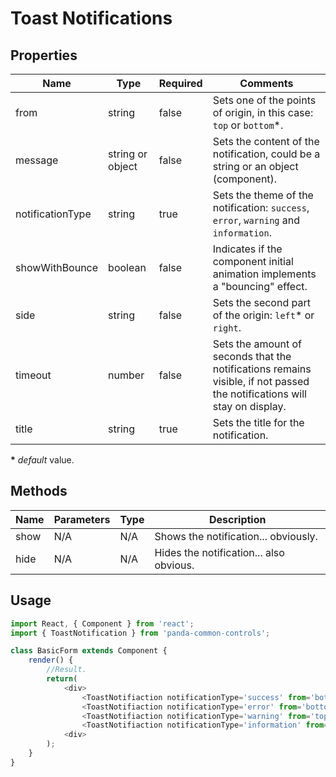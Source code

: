 # Toast Notifications

## Properties

| Name             | Type             | Required | Comments |
| -----------------|------------------|----------|----------|
| from             | string           | false    | Sets one of the points of origin, in this case: ``top`` or ``bottom``*. |
| message          | string or object | false    | Sets the content of the notification, could be a string or an object (component). |
| notificationType | string           | true     | Sets the theme of the notification: ``success``, ``error``, ``warning`` and ``information``. |
| showWithBounce   | boolean | false    | Indicates if the component initial animation implements a "bouncing" effect. |
| side             | string           | false    | Sets the second part of the origin: ``left``* or ``right``. |
| timeout          | number           | false    | Sets the amount of seconds that the notifications remains visible, if not passed the notifications will stay on display. |
| title            | string           | true     | Sets the title for the notification. |

**\*** _default_ value.

## Methods

| Name | Parameters | Type | Description |
|------|------------|------|-------------|
| show | N/A        | N/A  | Shows the notification... obviously. |
| hide | N/A        | N/A  | Hides the notification... also obvious. |

## Usage

```javascript
import React, { Component } from 'react';
import { ToastNotification } from 'panda-common-controls';

class BasicForm extends Component {
    render() {
        //Result.
        return(
            <div>
                <ToastNotifiaction notificationType='success' from='bottom' side='right' title='I am a toast notification' message='Yes! I am a toast notification.' timeout={0} ref={notification => { this.SuccessToastNotificationRef = notification; }} showWithBounce={true}/>
                <ToastNotifiaction notificationType='error' from='bottom' side='left' title='I am a toast notification' message='Yes! I am a toast notification.' timeout={0} ref={notification => { this.ErrorToastNotificationRef = notification; }}/>
                <ToastNotifiaction notificationType='warning' from='top' side='right' title='I am a toast notification' message='Yes! I am a toast notification.' timeout={0} ref={notification => { this.WarningToastNotificationRef = notification; }} showWithBounce={true}/>
                <ToastNotifiaction notificationType='information' from='top' side='left' title='I am a toast notification' message='Yes! I am a toast notification.' timeout={0} ref={notification => { this.InformationToastNotificationRef = notification; }}/>
            <div>
        );
    }
}
```
